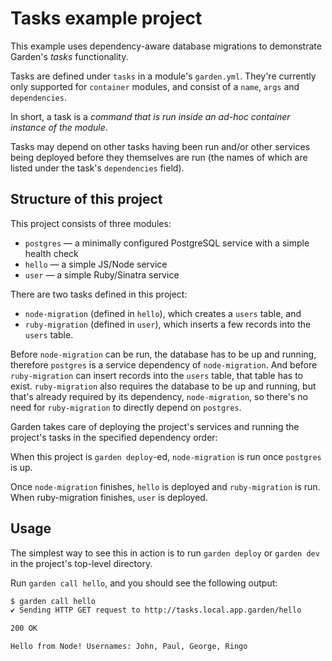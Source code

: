 # Tasks example project

This example uses dependency-aware database migrations to demonstrate Garden's _tasks_ functionality.

Tasks are defined under `tasks` in a module's `garden.yml`. They're currently only supported for `container` modules, and consist of a `name`, `args` and `dependencies`.

In short, a task is a _command that is run inside an ad-hoc container instance of the module_.

Tasks may depend on other tasks having been run and/or other services being deployed before they themselves are run (the names of which are listed under the task's `dependencies` field).

## Structure of this project

This project consists of three modules:

- `postgres` — a minimally configured PostgreSQL service with a simple health check
- `hello` — a simple JS/Node service
- `user` — a simple Ruby/Sinatra service

There are two tasks defined in this project:
- `node-migration` (defined in `hello`), which creates a `users` table, and
- `ruby-migration` (defined in `user`), which inserts a few records into the `users` table.

Before `node-migration` can be run, the database has to be up and running, therefore `postgres` is a service dependency of `node-migration`. And before `ruby-migration` can insert records into the `users` table, that table has to exist. `ruby-migration` also requires the database to be up and running, but that's already required by its dependency, `node-migration`, so there's no need for `ruby-migration` to directly depend on `postgres`.

Garden takes care of deploying the project's services and running the project's tasks in the specified dependency order:

When this project is `garden deploy`-ed, `node-migration` is run once `postgres` is up.

Once `node-migration` finishes, `hello` is deployed and `ruby-migration` is run. When ruby-migration finishes, `user` is deployed.

## Usage

The simplest way to see this in action is to run `garden deploy` or `garden dev` in the project's top-level directory.

Run `garden call hello`, and you should see the following output:
```sh
$ garden call hello
✔ Sending HTTP GET request to http://tasks.local.app.garden/hello

200 OK

Hello from Node! Usernames: John, Paul, George, Ringo
```
